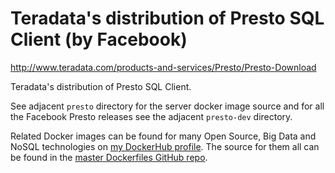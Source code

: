 # Teradata's distribution of Presto SQL Client (by Facebook)

http://www.teradata.com/products-and-services/Presto/Presto-Download

Teradata's distribution of Presto SQL Client.

See adjacent `presto` directory for the server docker image source and for all the Facebook Presto releases see the adjacent `presto-dev` directory.


Related Docker images can be found for many Open Source, Big Data and NoSQL technologies on [my DockerHub profile](https://hub.docker.com/r/nholuongut).
The source for them all can be found in the [master Dockerfiles GitHub repo](https://github.com/nholuongut/Dockerfiles/).
